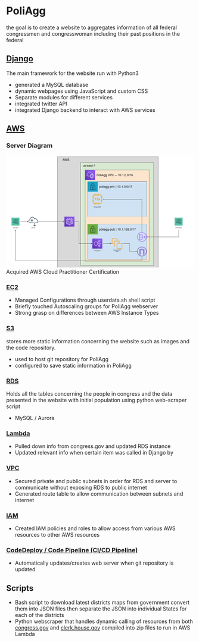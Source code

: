 # PoliAgg
the goal is to create a website to aggregates information of all federal congressmen and congresswoman including their past positions in the federal 

## [Django](https://www.djangoproject.com/)
The main framework for the website run with Python3
* generated a MySQL database
* dynamic webpages using JavaScript and custom CSS
*  Separate modules for different services
* integrated twitter API
* integrated Django backend to interact with AWS services

## [AWS](https://aws.amazon.com/)
### Server Diagram
![Server Diagram](dia.png)
	Acquired AWS Cloud Practitioner Certification
### [EC2](https://aws.amazon.com/ec2/)
* Managed Configurations through userdata.sh shell script
* Briefly touched Autoscaling groups for PoliAgg webserver
* Strong grasp on differences between AWS Instance Types
### [S3](https://aws.amazon.com/s3/)
stores more static information concerning the website such as images and the code repository.
* used to host git repository for PoliAgg
* configured to save static information in PoliAgg
### [RDS](https://aws.amazon.com/rds/)
Holds all the tables concerning the people in congress and the data presented in the website with initial population using python web-scraper script 
* MySQL / Aurora
### [Lambda](https://aws.amazon.com/lambda/)
* Pulled down info from congress.gov and updated RDS instance
* Updated relevant info when certain item was called in Django by  
### [VPC](https://aws.amazon.com/vpc/)
* Secured private and public subnets in order for RDS and server to communicate without exposing RDS to public internet
* Generated route table to allow communication between subnets and internet
### [IAM](https://aws.amazon.com/iam/)
* Created IAM policies and roles to allow access from various AWS resources to other AWS resources
### [CodeDeploy / Code Pipeline (CI/CD Pipeline)](https://aws.amazon.com/codepipeline/)
* Automatically updates/creates web server when git repository is updated
## Scripts
* Bash script to download latest districts maps from government convert them into JSON files then separate the JSON into individual States for each of the districts
*  Python webscraper that handles dynamic calling of resources from both [congress.gov](https://www.congress.gov/) and [clerk.house.gov](https://clerk.house.gov/) compiled into zip files to run in AWS Lambda
